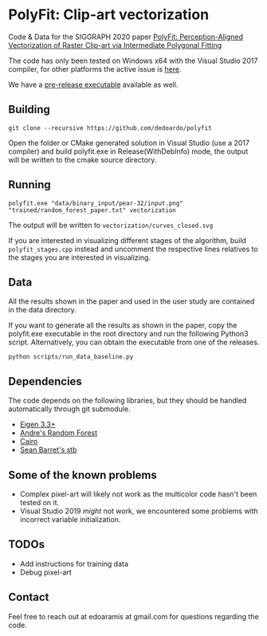 # PolyFit: Clip-art vectorization
Code & Data for the SIGGRAPH 2020 paper [PolyFit: Perception-Aligned Vectorization of Raster Clip-art via Intermediate Polygonal Fitting](http://www.cs.ubc.ca/labs/imager/tr/2020/ClipArtVectorization/)

The code has only been tested on Windows x64 with the Visual Studio 2017 compiler, for other platforms the active issue is [here](https://github.com/dedoardo/polyfit/issues/4). 

We have a [pre-release executable](https://github.com/dedoardo/polyfit/releases/tag/prerelease-paper) available as well.

## Building
`git clone --recursive https://github.com/dedoardo/polyfit`

Open the folder or CMake generated solution in Visual Studio (use a 2017 compiler) and build polyfit.exe in Release(WithDebInfo) mode, the output will be written to the cmake source directory.

## Running
`polyfit.exe "data/binary_input/pear-32/input.png" "trained/random_forest_paper.txt" vectorization`

The output will be written to `vectorization/curves_closed.svg`

If you are interested in visualizing different stages of the algorithm, build `polyfit_stages.cpp` instead and uncomment the respective lines relatives to the stages you are interested in visualizing.

## Data
All the results shown in the paper and used in the user study are contained in the data directory.

If you want to generate all the results as shown in the paper, copy the polyfit.exe executable in the root directory and run the following Python3 script. Alternatively, you can obtain the executable from one of the releases.

`python scripts/run_data_baseline.py`

## Dependencies
The code depends on the following libraries, but they should be handled automatically through git submodule.
- [Eigen 3.3+](http://eigen.tuxfamily.org/index.php?title=Main_Page)
- [Andre's Random Forest](https://github.com/bjoern-andres/random-forest)
- [Cairo](https://cairographics.org/download/)
- [Sean Barret's stb](https://github.com/nothings/stb)

## Some of the known problems
- Complex pixel-art will likely not work as the multicolor code hasn't been tested on it.
- Visual Studio 2019 *might* not work, we encountered some problems with incorrect variable initialization.

## TODOs
- Add instructions for training data
- Debug pixel-art

## Contact
Feel free to reach out at edoaramis at gmail.com for questions regarding the code. 
